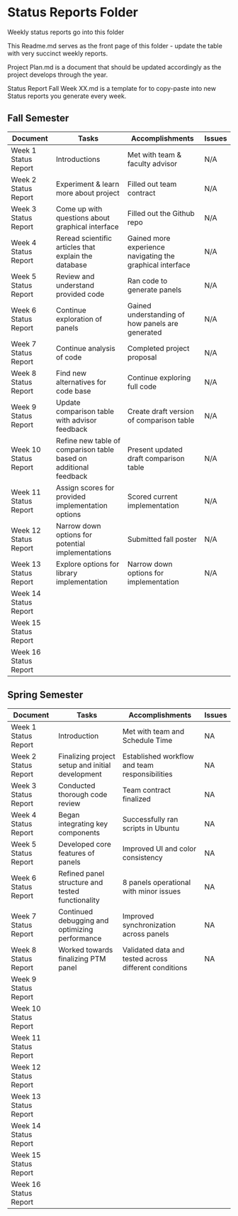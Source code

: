 # Status Reports Folder
Weekly status reports go into this folder

This Readme.md serves as the front page of this folder - update the table with very succinct weekly reports.

Project Plan.md is a document that should be updated accordingly as the project develops through the year.

Status Report Fall Week XX.md is a template for to copy-paste into new Status reports you generate every week.

## Fall Semester

| Document | Tasks | Accomplishments | Issues |
|---|---|---|---|
| Week 1 Status Report | Introductions | Met with team & faculty advisor | N/A |
| Week 2 Status Report | Experiment & learn more about project | Filled out team contract | N/A |
| Week 3 Status Report | Come up with questions about graphical interface | Filled out the Github repo | N/A |
| Week 4 Status Report | Reread scientific articles that explain the database | Gained more experience navigating the graphical interface | N/A |
| Week 5 Status Report | Review and understand provided code | Ran code to generate panels | N/A |
| Week 6 Status Report | Continue exploration of panels | Gained understanding of how panels are generated | N/A |
| Week 7 Status Report | Continue analysis of code | Completed project proposal | N/A |
| Week 8 Status Report | Find new alternatives for code base | Continue exploring full code | N/A |
| Week 9 Status Report | Update comparison table with advisor feedback | Create draft version of comparison table | N/A |
| Week 10 Status Report | Refine new table of comparison table based on additional feedback | Present updated draft comparison table | N/A |
| Week 11 Status Report | Assign scores for provided implementation options | Scored current implementation | N/A |
| Week 12 Status Report | Narrow down options for potential implementations | Submitted fall poster | N/A |
| Week 13 Status Report | Explore options for library implementation | Narrow down options for implementation | N/A |
| Week 14 Status Report | | | |
| Week 15 Status Report | | | |
| Week 16 Status Report | | | |

## Spring Semester

| Document | Tasks | Accomplishments| Issues |
|---|---|---|---|
| Week 1 Status Report | Introduction | Met with team and Schedule Time | NA |
| Week 2 Status Report |Finalizing project setup and initial development |Established workflow and team responsibilities |NA |
| Week 3 Status Report | Conducted thorough code review|Team contract finalized	 |NA |
| Week 4 Status Report | Began integrating key components|Successfully ran scripts in Ubuntu |NA |
| Week 5 Status Report | Developed core features of panels|Improved UI and color consistency |NA |
| Week 6 Status Report |Refined panel structure and tested functionality |8 panels operational with minor issues |NA |
| Week 7 Status Report |Continued debugging and optimizing performance |Improved synchronization across panels |NA|
| Week 8 Status Report |Worked towards finalizing PTM panel | Validated data and tested across different conditions|NA|
| Week 9 Status Report | | | |
| Week 10 Status Report | | | |
| Week 11 Status Report | | | |
| Week 12 Status Report | | | |
| Week 13 Status Report | | | |
| Week 14 Status Report | | | |
| Week 15 Status Report | | | |
| Week 16 Status Report | | | |
